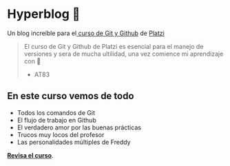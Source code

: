 # Hyperblog 💚
Un blog increíble para el[ curso de Git y Github](https://platzi.com/cursos/git-github/ " curso de Git y Github") de [Platzi](https://platzi.com/ "Platzi")
> El curso de Git y Github de Platzi es esencial para el manejo de versiones y sera de mucha ultilidad, una vez comience mi aprendizaje con 🐍
> - AT83

## En este curso vemos de todo
* Todos los comandos de Git
* El flujo de trabajo en Github
* El verdadero amor por las buenas prácticas
* Trucos muy locos del profesor
* Las personalidades múltiples de Freddy

 [**Revisa el curso**](https://platzi.com/cursos/git-github/ "a ver el curso").
